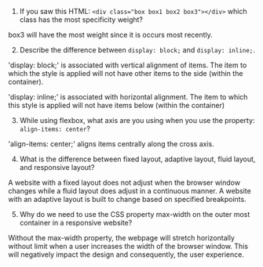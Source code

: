 <!-- Answers to the Self Study Questions go here -->

1. If you saw this HTML: `<div class="box box1 box2 box3"></div>` which class has the most specificity weight?

box3 will have the most weight since it is occurs most recently.

2. Describe the difference between `display: block;` and `display: inline;`.

'display: block;' is associated with vertical alignment of items.  The item to which the style is applied will not have other items to the side (within the container).

'display: inline;' is associated with horizontal alignment.  The item to which this style is applied will not have items below (within the container)

3. While using flexbox, what axis are you using when you use the property: `align-items: center`?

'align-items: center;' aligns items centrally along the cross axis.

4. What is the difference between fixed layout, adaptive layout, fluid layout, and responsive layout?

A website with a fixed layout does not adjust when the browser window changes while a fluid layout does adjust in a continuous manner.  A website with an adaptive layout is built to change based on specified breakpoints.

5. Why do we need to use the CSS property max-width on the outer most container in a responsive website?

Without the max-width property, the webpage will stretch horizontally without limit when a user increases the width of the browser window.  This will negatively impact the design and consequently, the user experience.
